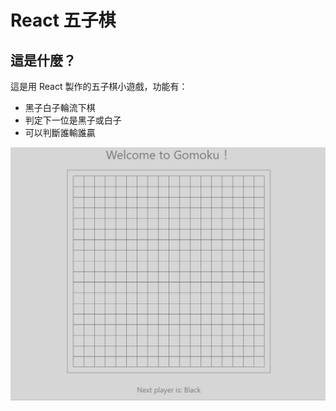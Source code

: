 # React 五子棋

## 這是什麼？


這是用 React 製作的五子棋小遊戲，功能有：

- 黑子白子輪流下棋
- 判定下一位是黑子或白子
- 可以判斷誰輸誰贏

![preview](preview.gif)



